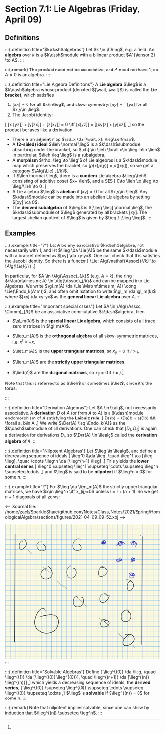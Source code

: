 # Section 7.1: Lie Algebras (Friday, April 09)

## Definitions

:::{.definition title="$k\dash$algebras"}
Let $k \in \CRing$, e.g. a field. An **algebra** over $k$ is a $k\dash$module with a bilinear product $A^{\tensor 2} \to A$.
:::

:::{.remark}
The product need not be associative, and $A$ need not have 1, so $A=0$ is an algebra.
:::

:::{.definition title="Lie Algebra Definitions"}
A **Lie algebra** $\lieg$ is a $k\dash$algebra whose product (denoted $[\wait, \wait]$) is called the **Lie bracket**, which satisfies

1. $[xx] = 0$ for all $x\in\lieg$, and skew-symmetry: $[xy] = -[yx]$ for all $x,y\in \lieg$.
2. The Jacobi identity:

\[
[x [yz]] + [y[zx]] + [z[xy]] = 0 \iff [x[yz]] = [[xy]z] = [y[xz]]
,\]
so the product behaves like a derivation.

- There is an **adjoint** map $\ad_x \da [\wait, x]: \lieg\selfmap$.
- A **(2-sided) ideal** $\lieh \normal \lieg$ is a $k\dash$submodule absorbing under the bracket, so $[xh] \in \lieh \forall x\in \lieg, h\in \lieh$
  In particular, $\lieh \leq \lieg$ is a subalgebra.
- A **morphism** $\rho: \lieg \to \lieg'$ of Lie algebras is a $k\dash$module map which preserves the bracket, so $[\rho(x) \rho(y)] = \rho([xy])$, so we get a category $\Alg(\Lie) _{/k}$.
- If $\lieh \normal \lieg$, there is a **quotient** Lie algebra $\lieg/\lieh$ consisting of additive coset $x+ \lieh$, and a SES
\[
0\to \lieh \to \lieg \to \lieg/\lieh \to 0
.\]
- A Lie algebra $\lieg$ is **abelian** if $[xy] = 0$ for all $x,y\in \lieg$.
  Any $k\dash$module can be made into an abelian Lie algebra by setting $[xy] \da 0$.
- The **derived subalgebra** of $\lieg$ is $[\lieg \lieg] \normal \lieg$, the $k\dash$submodule of $\lieg$ generated by all brackets $[xy]$.
  The largest abelian quotient of $\lieg$ is given by $\lieg / [\lieg \lieg]$.
:::

## Examples

:::{.example title="?"}
Let $A$ be any associative $k\dash$algebra, not necessarily with 1, and let $\lieg \da \Lie(A)$ be the same $k\dash$module with a bracket defined as $[xy] \da xy-yx$.
One can check that this satisfies the Jacobi identity.
So there is a functor
\[
\Lie: Alg(\mathsf{Assoc})_{/k} \to \Alg(\Lie)_{/k}
.\]

In particular, for $A \in \Alg(\Assoc)_{/k}$ (e.g. $A=k$), the ring $\Mat(m\times m; A) \in \Alg(\Assoc)_{/k}$ and can be mapped into Lie Algebras.
We write $\gl_m(A) \da \Lie(\Mat(m\times m; A)) \cong \Lie(\Endo_k(A^m))$, and often omit notation to write $\gl_m \da \gl_m(k)$ where $[xy] \da xy-yx$ as the **general linear Lie algebra** over $A$.
:::


:::{.example title="Important special cases"}
Let $A \in \Alg(\Assoc, \Comm)_{/k}$ be an associative commutative $k\dash$algebra, then 

- $\sl_m(A)$ is the **special linear Lie algebra**, which consists of all trace zero matrices in $\gl_m(A)$.

- $\lieo_m(A)$ is the **orthogonal algebra** of all skew-symmetric matrices, i.e. $x^t = -x$.

- $\liet_m(A)$ is the **upper triangular matrices**, so $x_{ij} = 0$ if $i>j$.

- $\lien_m(A)$ are the **strictly upper triangular matrices**.

- $\lied(A)$ are the **diagonal matrices**, so $x_{ij} = 0$ if $i\neq j$.[^torus_h]

[^torus_h]: 
Note that this is referred to as $\lieh$ or sometimes $\liet$, since it's the torus.

:::

:::{.definition title="Derivation Algebras"}
Let $A \in \kalg$, not necessarily associative.
A **derivation** $D$ of $A$ (or from $A$ to $A$) is a \(k\dash\)module endomorphism of $A$ satisfying the **Leibniz rule**:
\[
D(ab) = (Da)b + a(Db) && \forall a, b\in A
.\]
We write $\Der(A) \leq \Endo_k(A)$ as the $k\dash$submodule of all derivations.
One can check that $[D_1, D_2]$ is again a derivation for derivations $D_i$, so $\Der(A) \in \liealg$ called the **derivation algebra** of $A$.
:::


:::{.definition title="Nilpotent Algebras"}
Let $\lieg \in \liealg$, and define a decreasing sequence of ideals
\[
\lieg^0 &\da \lieg, \quad \lieg^1 \da [\lieg \lieg], \quad \cdots \lieg^n \da [\lieg^{n-1} \lieg] 
.\]
This yields the **lower central series**
\[
\lieg^0 \supseteq \lieg^1 \supseteq \cdots \supseteq \lieg^n \supseteq \cdots
,\]
and $\lieg$ is said to be **nilpotent** if $\lieg^n = 0$ for some $n$.
:::



:::{.example title="?"}
For $\lieg \da \lien_m(A)$ the strictly upper triangular matrices, we have $x\in \lieg^n \iff x_{ij}=0$ unless $j \geq i + (n+1)$.
So we get $n+1$ diagonals of all zeros:

<-- Xournal file: /home/zack/SparkleShare/github.com/Notes/Class_Notes/2021/Spring/HomologicalAlgebra/sections/figures/2021-04-09_09-52.xoj -->

![image_2021-04-09-09-53-54](figures/image_2021-04-09-09-53-54.png)
:::


:::{.definition title="Solvable Algebras"}
Define
\[
\lieg^{(0)} \da \lieg, \quad
\lieg^{(1)} \da [\lieg^{(0)} \lieg^{(0)}], \quad
\lieg^{(n+1)} \da [\lieg^{(n)} \lieg^{(n)}]
,\]
which yields a decreasing sequence of ideals, the **derived series**,
\[
\lieg^{(0)}
\supseteq 
\lieg^{(0)}
\supseteq
\cdots
\supseteq 
\lieg^{(0)}
\supseteq 
\cdots
,\]
$\lieg$ is **solvable** if $\lieg^{(n)} = 0$ for some $n$.
:::


:::{.remark}
Note that nilpotent implies solvable, since one can show by induction that $\lieg^{(n)} \subseteq \lieg^n$.
:::








